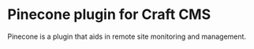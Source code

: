 # Pinecone plugin for Craft CMS

Pinecone is a plugin that aids in remote site monitoring and management.
